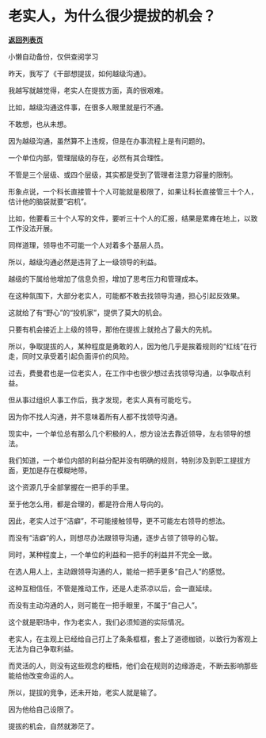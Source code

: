 # 老实人，为什么很少提拔的机会？

[**返回列表页**](/gzh/费曼的小茶馆)

小懒自动备份，仅供查阅学习

昨天，我写了《干部想提拔，如何越级沟通》。

  

我越写就越觉得，老实人在提拔方面，真的很艰难。

  

比如，越级沟通这件事，在很多人眼里就是行不通。

  

不敢想，也从未想。

  

因为越级沟通，虽然算不上违规，但是在办事流程上是有问题的。

  

一个单位内部，管理层级的存在，必然有其合理性。

  

不管是三个层级、或四个层级，其实都是受到了管理者注意力容量的限制。

  

形象点说，一个科长直接管十个人可能就是极限了，如果让科长直接管三十个人，估计他的脑袋就要“宕机”。

  

比如，他要看三十个人写的文件，要听三十个人的汇报，结果是累瘫在地上，以致工作没法开展。

  

同样道理，领导也不可能一个人对着多个基层人员。

  

所以，越级沟通必然是违背了上一级领导的利益。

  

越级的下属给他增加了信息负担，增加了思考压力和管理成本。

  

在这种氛围下，大部分老实人，可能都不敢去找领导沟通，担心引起反效果。

  

这就给了有“野心”的“投机家”，提供了莫大的机会。

  

只要有机会接近上上级的领导，那他在提拔上就抢占了最大的先机。

  

所以，争取提拔的人，某种程度是勇敢的人，因为他几乎是挨着规则的“红线”在行走，同时又承受着引起负面评价的风险。

  

过去，费曼君也是一位老实人，在工作中也很少想过去找领导沟通，以争取点利益。

  

但从事过组织人事工作后，我才发现，老实人真有可能吃亏。

  

因为你不找人沟通，并不意味着所有人都不找领导沟通。

  

现实中，一个单位总有那么几个积极的人，想方设法去靠近领导，左右领导的想法。

  

我们知道，一个单位内部的利益分配并没有明确的规则，特别涉及到职工提拔方面，更加是存在模糊地带。

  

这个资源几乎全部掌握在一把手的手里。

  

至于他怎么用，都是合理的，都是符合用人导向的。

  

因此，老实人过于“洁癖”，不可能接触领导，更不可能左右领导的想法。

  

而没有“洁癖”的人，则想尽办法跟领导沟通，逐步占领了领导的心智。

  

同时，某种程度上，一个单位的利益和一把手的利益并不完全一致。

  

在选人用人上，主动跟领导沟通的人，能给一把手更多“自己人”的感觉。

  

这种互相信任，不管是推动工作，还是人走茶凉以后，会一直延续。

  

而没有主动沟通的人，则可能在一把手眼里，不属于“自己人”。

  

这个就是职场中，作为老实人，我们必须知道的实际情况。

  

老实人，在主观上已经给自己打上了条条框框，套上了道德枷锁，以致行为客观上无法为自己争取利益。

  

而灵活的人，则没有这些观念的桎梏，他们会在规则的边缘游走，不断去影响那些能给他改变命运的人。

  

所以，提拔的竞争，还未开始，老实人就是输了。

  

因为他给自己设限了。

  

提拔的机会，自然就渺茫了。

